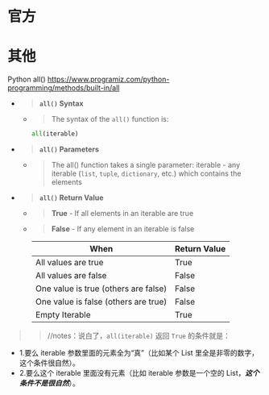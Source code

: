 
# 官方

# 其他

Python all() https://www.programiz.com/python-programming/methods/built-in/all
- > **`all()` Syntax**
  * > The syntax of the `all()` function is:
    ```py
    all(iterable)
    ```
- > **`all()` Parameters**
  * > The all() function takes a single parameter: iterable - any iterable (`list`, `tuple`, `dictionary`, etc.) which contains the elements
- > **`all()` Return Value**
  * > **True** - If all elements in an iterable are true
  * > **False** - If any element in an iterable is false

    | When | Return Value |
    |--|--|
    | All values are true  | True |
    | All values are false | False |
    | One value is true (others are false) | False |
    | One value is false (others are true) | False |
    | Empty Iterable | True |

>> //notes：说白了，`all(iterable)` 返回 `True` 的条件就是：
- 1.要么 iterable 参数里面的元素全为“真”（比如某个 List 里全是非零的数字，这个条件很自然）。
- 2.要么这个 iterable 里面没有元素（比如 iterable 参数是一个空的 List，***这个条件不是很自然***）。
